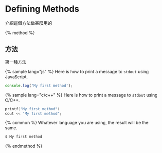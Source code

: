 # Defining Methods

介紹這個方法做甚麼用的

{% method %}
## 方法

第一種方法

{% sample lang="js" %}
Here is how to print a message to `stdout` using JavaScript.

```js
console.log('My first method');
```

{% sample lang="c/c++" %}
Here is how to print a message to `stdout` using C/C++.

```c
printf("My first method")
cout << "My first method";
```

{% common %}
Whatever language you are using, the result will be the same.

```bash
$ My first method
```
{% endmethod %}
